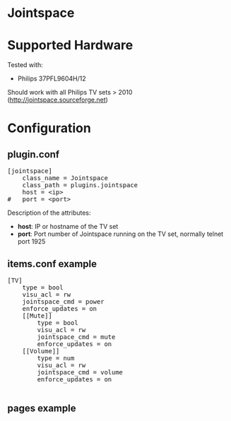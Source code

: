 # Jointspace

# Supported Hardware

Tested with:
* Philips 37PFL9604H/12

Should work with all Philips TV sets > 2010 (http://jointspace.sourceforge.net)

# Configuration

## plugin.conf

<pre>
[jointspace]
    class_name = Jointspace
    class_path = plugins.jointspace
    host = &lt;ip&gt;
#   port = &lt;port&gt;
</pre>

Description of the attributes:

* __host__: IP or hostname of the TV set
* __port__: Port number of Jointspace running on the TV set, normally telnet port 1925

## items.conf example

<pre>
[TV]
	type = bool
	visu_acl = rw
	jointspace_cmd = power
	enforce_updates = on
	[[Mute]]
		type = bool
		visu_acl = rw
		jointspace_cmd = mute
		enforce_updates = on
	[[Volume]]
		type = num
		visu_acl = rw
		jointspace_cmd = volume
		enforce_updates = on		

</pre>

## pages example

<pre>
</pre>